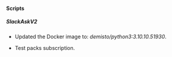 
#### Scripts

##### SlackAskV2
- Updated the Docker image to: *demisto/python3:3.10.10.51930*.

- Test packs subscription.
